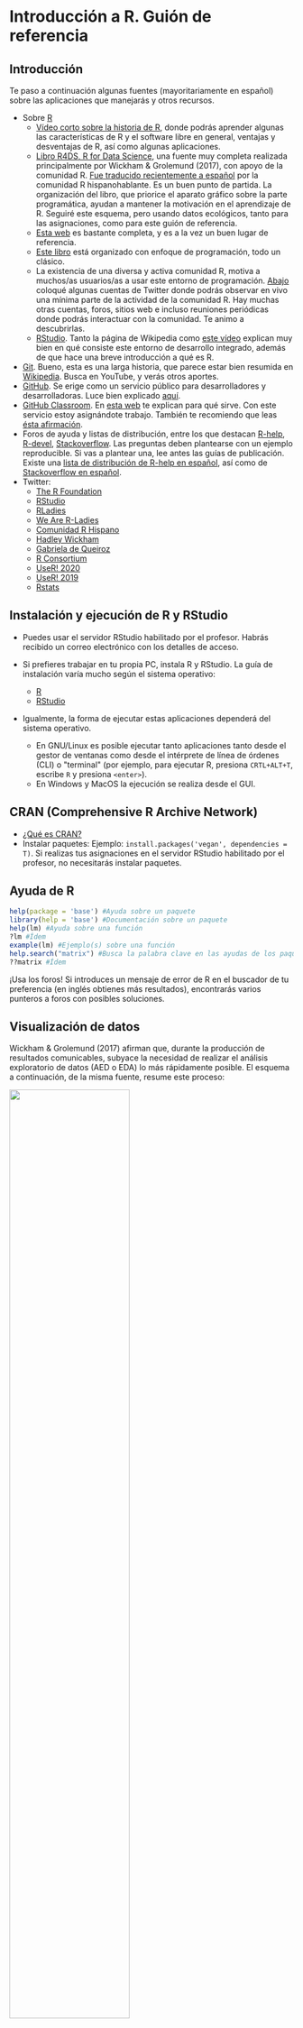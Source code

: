 
<!-- Este .md fue generado a partir del .Rmd homónimo. Edítese el .Rmd -->
Introducción a R. Guión de referencia
=====================================

Introducción
------------

Te paso a continuación algunas fuentes (mayoritariamente en español) sobre las aplicaciones que manejarás y otros recursos.

-   Sobre [R](https://www.r-project.org/)
    -   [Vídeo corto sobre la historia de R](https://es.coursera.org/lecture/intro-data-science-programacion-estadistica-r/historia-e-introduccion-a-r-alNk0), donde podrás aprender algunas las características de R y el software libre en general, ventajas y desventajas de R, así como algunas aplicaciones.
    -   [Libro R4DS, R for Data Science](https://r4ds.had.co.nz/), una fuente muy completa realizada principalmente por Wickham & Grolemund (2017), con apoyo de la comunidad R. [Fue traducido recientemente a español](https://es.r4ds.hadley.nz/) por la comunidad R hispanohablante. Es un buen punto de partida. La organización del libro, que priorice el aparato gráfico sobre la parte programática, ayudan a mantener la motivación en el aprendizaje de R. Seguiré este esquema, pero usando datos ecológicos, tanto para las asignaciones, como para este guión de referencia.
    -   [Esta web](https://oscarperpinan.github.io/R/) es bastante completa, y es a la vez un buen lugar de referencia.
    -   [Este libro](https://cran.r-project.org/doc/contrib/rdebuts_es.pdf) está organizado con enfoque de programación, todo un clásico.
    -   La existencia de una diversa y activa comunidad R, motiva a muchos/as usuarios/as a usar este entorno de programación. [Abajo](#twitter) coloqué algunas cuentas de Twitter donde podrás observar en vivo una mínima parte de la actividad de la comunidad R. Hay muchas otras cuentas, foros, sitios web e incluso reuniones periódicas donde podrás interactuar con la comunidad. Te animo a descubrirlas.
    -   [RStudio](https://www.rstudio.com/). Tanto la página de Wikipedia como [este vídeo](https://www.youtube.com/watch?v=5XeFFoTf2IY) explican muy bien en qué consiste este entorno de desarrollo integrado, además de que hace una breve introducción a qué es R.
-   [Git](https://git-scm.com/). Bueno, esta es una larga historia, que parece estar bien resumida en [Wikipedia](https://es.wikipedia.org/wiki/Git). Busca en YouTube, y verás otros aportes.
-   [GitHub](https://github.com/). Se erige como un servicio público para desarrolladores y desarrolladoras. Luce bien explicado [aquí](https://www.deustoformacion.com/blog/programacion-diseno-web/que-es-para-que-sirve-github).
-   [GitHub Classroom](https://github.com/education/classroom%5D). En [esta web](https://www.genbeta.com/desarrollo/classroom-for-github-ayudando-a-los-profesores-a-gestionar-los-ejercicios-de-sus-clases) te explican para qué sirve. Con este servicio estoy asignándote trabajo. También te recomiendo que leas [ésta afirmación](https://github.com/education/classroom#who-is-classroom-for).
-   Foros de ayuda y listas de distribución, entre los que destacan [R-help](https://stat.ethz.ch/mailman/listinfo/r-help), [R-devel](https://stat.ethz.ch/mailman/listinfo/r-devel), [Stackoverflow](https://stackoverflow.com/). Las preguntas deben plantearse con un ejemplo reproducible. Si vas a plantear una, lee antes las guías de publicación. Existe una [lista de distribución de R-help en español](https://stat.ethz.ch/mailman/listinfo/r-help-es), así como de [Stackoverflow en español](https://es.stackoverflow.com/).
-   <a name="twitter"></a>Twitter:
    -   [The R Foundation](https://twitter.com/_r_foundation)
    -   [RStudio](https://twitter.com/rstudio)
    -   [RLadies](https://twitter.com/RLadiesGlobal)
    -   [We Are R-Ladies](https://twitter.com/WeAreRLadies)
    -   [Comunidad R Hispano](https://twitter.com/r_hisp?lang=es)
    -   [Hadley Wickham](https://twitter.com/hadleywickham)
    -   [Gabriela de Queiroz](https://twitter.com/gdequeiroz)
    -   [R Consortium](https://twitter.com/rconsortium)
    -   [UseR! 2020](https://twitter.com/useR2020stl)
    -   [UseR! 2019](https://twitter.com/UseR2019_Conf)
    -   [Rstats](https://twitter.com/rstatstweet)

Instalación y ejecución de R y RStudio
--------------------------------------

-   Puedes usar el servidor RStudio habilitado por el profesor. Habrás recibido un correo electrónico con los detalles de acceso.

-   Si prefieres trabajar en tu propia PC, instala R y RStudio. La guía de instalación varía mucho según el sistema operativo:
    -   [R](https://cloud.r-project.org/)
    -   [RStudio](https://www.rstudio.com/products/rstudio/download/#download)
-   Igualmente, la forma de ejecutar estas aplicaciones dependerá del sistema operativo.
    -   En GNU/Linux es posible ejecutar tanto aplicaciones tanto desde el gestor de ventanas como desde el intérprete de línea de órdenes (CLI) o "terminal" (por ejemplo, para ejecutar R, presiona `CRTL+ALT+T`, escribe `R` y presiona `<enter>`).
    -   En Windows y MacOS la ejecución se realiza desde el GUI.

CRAN (Comprehensive R Archive Network)
--------------------------------------

-   [¿Qué es CRAN?](https://cran.r-project.org/doc/FAQ/R-FAQ.html#What-is-CRAN_003f)
-   Instalar paquetes: Ejemplo: `install.packages('vegan', dependencies = T)`. Si realizas tus asignaciones en el servidor RStudio habilitado por el profesor, no necesitarás instalar paquetes.

Ayuda de R
----------

``` r
help(package = 'base') #Ayuda sobre un paquete
library(help = 'base') #Documentación sobre un paquete
help(lm) #Ayuda sobre una función
?lm #Ídem
example(lm) #Ejemplo(s) sobre una función
help.search("matrix") #Busca la palabra clave en las ayudas de los paquetes
??matrix #Ídem
```

¡Usa los foros! Si introduces un mensaje de error de R en el buscador de tu preferencia (en inglés obtienes más resultados), encontrarás varios punteros a foros con posibles soluciones.

Visualización de datos
----------------------

Wickham & Grolemund (2017) afirman que, durante la producción de resultados comunicables, subyace la necesidad de realizar el análisis exploratorio de datos (AED o EDA) lo más rápidamente posible. El esquema a continuación, de la misma fuente, resume este proceso:

<img src="https://es.r4ds.hadley.nz/diagrams_w_text_as_path/es/data-science-explore.svg" width="65%" />

Las múltiples herramientas ofrecidas por los paquetes de la colección `tidyverse` te servirán para agilizar sustancialmente el EDA. Los paquetes `dplyr`, `tidyr` y otros, te ayudarán a importar, ordenar y transformar datos, mientras `ggplot2` te ayudará a crear gráficos estilizados eficientemente. Wickham & Grolemund (2017) aseguran que estas herramientas mantienen la motivación en el aprendizaje por sus flujos de trabajo lineales.

Usarás el conjunto de datos `doubs` de Verneaux (1973), y lo cargarás mediante el paquete `ade4`. Estos datos se utilizan también en Borcard, Gillet, & Legendre (2018).

``` r
library(ade4)
data(doubs)
```

Nota: Si usas tu propia PC, instálalo con `install.packages('ade4', dependencies = T)`

`doubs` es una lista de 4 tablas o *data.frame*, etiquetadas como `env`-matriz ambiental, `fish`-matriz de comunidad usando abundancia, `xy`-matriz de coordenadas de las muestras y `species`-nombres de las 27 especies encontradas. Las filas de los tres primeros *data.frame* corresponden a 30 sitios muestreados a lo largo del río franco-suizo Doubs.

Para llamar un objeto de una lista se usa el operador `$`. Así, `doubs$env`, llama a la matriz ambiental.

``` r
doubs$env
##     dfs alt   slo  flo pH har pho nit amm oxy bdo
## 1     3 934 6.176   84 79  45   1  20   0 122  27
## 2    22 932 3.434  100 80  40   2  20  10 103  19
## 3   102 914 3.638  180 83  52   5  22   5 105  35
## 4   185 854 3.497  253 80  72  10  21   0 110  13
## 5   215 849 3.178  264 81  84  38  52  20  80  62
## 6   324 846 3.497  286 79  60  20  15   0 102  53
## 7   268 841 4.205  400 81  88   7  15   0 111  22
## 8   491 792 3.258  130 81  94  20  41  12  70  81
## 9   705 752 2.565  480 80  90  30  82  12  72  52
## 10  990 617 4.605 1000 77  82   6  75   1 100  43
## 11 1234 483 3.738 1990 81  96  30 160   0 115  27
## 12 1324 477 2.833 2000 79  86   4  50   0 122  30
## 13 1436 450 3.091 2110 81  98   6  52   0 124  24
## 14 1522 434 2.565 2120 83  98  27 123   0 123  38
## 15 1645 415 1.792 2300 86  86  40 100   0 117  21
## 16 1859 375 3.045 1610 80  88  20 200   5 103  27
## 17 1985 348 1.792 2430 80  92  20 250  20 102  46
## 18 2110 332 2.197 2500 80  90  50 220  20 103  28
## 19 2246 310 1.792 2590 81  84  60 220  15 106  33
## 20 2477 286 2.197 2680 80  86  30 300  30 103  28
## 21 2812 262 2.398 2720 79  85  20 220  10  90  41
## 22 2940 254 2.708 2790 81  88  20 162   7  91  48
## 23 3043 246 2.565 2880 81  97 260 350 115  63 164
## 24 3147 241 1.386 2976 80  99 140 250  60  52 123
## 25 3278 231 1.792 3870 79 100 422 620 180  41 167
## 26 3579 214 1.792 3910 79  94 143 300  30  62  89
## 27 3732 206 2.565 3960 81  90  58 300  26  72  63
## 28 3947 195 1.386 4320 83 100  74 400  30  81  45
## 29 4220 183 1.946 6770 78 110  45 162  10  90  42
## 30 4530 172 1.099 6900 82 109  65 160  10  82  44
```

`doubs$env` contiene información ambiental con las siguientes variables: `dfs`-distancia desde cabecera (en km x 10), `alt`-altitud (en m), `slo`-pendiente (log(x+1), donde x es la pendiente en tantos por 1000), `flo`-caudal promedio mínimo (m<sup>3</sup>/s 100), `pH` ( x 10), `har`-dureza del agua (mg/l de calcio), `pho`-fostados (mg/l x 100), `nit`-nitratos, `amm`-amoníaco, `nit`-nitrógeno (mg/l x 100), `oxy`-oxígeno disuelto (mg/l x 100), `bdo`-demanda biológica de oxígeno (mg/l x 10)

La tabla `doubs$fish` contiene la abundancia de las especies (entre paréntesis, abreviatura usada como nombre de columna).

``` r
doubs$fish
##    Cogo Satr Phph Neba Thth Teso Chna Chto Lele Lece Baba Spbi Gogo Eslu
## 1     0    3    0    0    0    0    0    0    0    0    0    0    0    0
## 2     0    5    4    3    0    0    0    0    0    0    0    0    0    0
## 3     0    5    5    5    0    0    0    0    0    0    0    0    0    1
## 4     0    4    5    5    0    0    0    0    0    1    0    0    1    2
## 5     0    2    3    2    0    0    0    0    5    2    0    0    2    4
## 6     0    3    4    5    0    0    0    0    1    2    0    0    1    1
## 7     0    5    4    5    0    0    0    0    1    1    0    0    0    0
## 8     0    0    0    0    0    0    0    0    0    0    0    0    0    0
## 9     0    0    1    3    0    0    0    0    0    5    0    0    0    0
## 10    0    1    4    4    0    0    0    0    2    2    0    0    1    0
## 11    1    3    4    1    1    0    0    0    0    1    0    0    0    0
## 12    2    5    4    4    2    0    0    0    0    1    0    0    0    0
## 13    2    5    5    2    3    2    0    0    0    0    0    0    0    0
## 14    3    5    5    4    4    3    0    0    0    1    1    0    1    1
## 15    3    4    4    5    2    4    0    0    3    3    2    0    2    0
## 16    2    3    3    5    0    5    0    4    5    2    2    1    2    1
## 17    1    2    4    4    1    2    1    4    3    2    3    4    1    1
## 18    1    1    3    3    1    1    1    3    2    3    3    3    2    1
## 19    0    0    3    5    0    1    2    3    2    1    2    2    4    1
## 20    0    0    1    2    0    0    2    2    2    3    4    3    4    2
## 21    0    0    1    1    0    0    2    2    2    2    4    2    5    3
## 22    0    0    0    1    0    0    3    2    3    4    5    1    5    3
## 23    0    0    0    0    0    0    0    0    0    1    0    0    0    0
## 24    0    0    0    0    0    0    1    0    0    2    0    0    1    0
## 25    0    0    0    0    0    0    0    0    1    1    0    0    2    1
## 26    0    0    0    1    0    0    1    0    1    2    2    1    3    2
## 27    0    0    0    1    0    0    1    1    2    3    4    1    4    4
## 28    0    0    0    1    0    0    1    1    2    4    3    1    4    3
## 29    0    1    1    1    1    1    2    2    3    4    5    3    5    5
## 30    0    0    0    0    0    0    1    2    3    3    3    5    5    4
##    Pefl Rham Legi Scer Cyca Titi Abbr Icme Acce Ruru Blbj Alal Anan
## 1     0    0    0    0    0    0    0    0    0    0    0    0    0
## 2     0    0    0    0    0    0    0    0    0    0    0    0    0
## 3     0    0    0    0    0    0    0    0    0    0    0    0    0
## 4     2    0    0    0    0    1    0    0    0    0    0    0    0
## 5     4    0    0    2    0    3    0    0    0    5    0    0    0
## 6     1    0    0    0    0    2    0    0    0    1    0    0    0
## 7     0    0    0    0    0    0    0    0    0    0    0    0    0
## 8     0    0    0    0    0    0    0    0    0    0    0    0    0
## 9     0    0    0    0    0    1    0    0    0    4    0    0    0
## 10    0    0    0    0    0    0    0    0    0    0    0    0    0
## 11    0    0    0    0    0    0    0    0    0    0    0    0    0
## 12    0    0    0    0    0    0    0    0    0    0    0    0    0
## 13    0    0    0    0    0    0    0    0    0    0    0    0    0
## 14    0    0    0    0    0    0    0    0    0    0    0    0    0
## 15    0    0    0    0    0    1    0    0    0    0    0    0    0
## 16    1    0    1    0    1    1    0    0    0    1    0    0    0
## 17    2    1    1    0    1    1    0    0    0    2    0    2    1
## 18    3    2    1    0    1    1    0    0    1    2    0    2    1
## 19    1    2    1    1    1    2    1    0    1    5    1    3    1
## 20    2    3    2    2    1    4    1    0    2    5    2    5    2
## 21    3    3    2    2    2    4    3    1    3    5    3    5    2
## 22    4    3    3    2    3    4    4    2    4    5    4    5    2
## 23    0    0    0    0    0    0    0    0    0    1    0    2    0
## 24    0    0    1    0    0    0    0    0    2    2    1    5    0
## 25    0    0    0    1    0    0    0    0    1    1    0    3    0
## 26    1    2    2    1    1    3    2    1    4    4    2    5    2
## 27    1    3    3    1    2    5    3    2    5    5    4    5    3
## 28    2    4    4    2    4    4    3    3    5    5    5    5    4
## 29    4    5    5    2    3    3    4    4    5    5    4    5    4
## 30    5    5    3    5    5    5    5    5    5    5    5    5    5
```

La tabla `doubs$species` contiene los nombre de las 27 especies de peces.

``` r
doubs$species
##                     Scientific             French           English code
## 1                 Cottus gobio             chabot european bullhead Cogo
## 2           Salmo trutta fario       truite fario       brown trout Satr
## 3            Phoxinus phoxinus             vairon            minnow Phph
## 4       Nemacheilus barbatulus      loche franche       stone loach Neba
## 5          Thymallus thymallus              ombre          grayling Thth
## 6     Telestes soufia agassizi            blageon           blageon Teso
## 7           Chondrostoma nasus               hotu              nase Chna
## 8       Chondostroma toxostoma          toxostome         toxostoma Chto
## 9          Leuciscus leuciscus           vandoise       common dace Lele
## 10 Leuciscus cephalus cephalus           chevaine              chub Lece
## 11               Barbus barbus barbeau fluviatile            barbel Baba
## 12       Spirlinus bipunctatus            spirlin           spirlin Spbi
## 13                 Gobio gobio             goujon           gudgeon Gogo
## 14                 Esox lucius            brochet              pike Eslu
## 15           Perca fluviatilis  perche fluviatile             perch Pefl
## 16              Rhodeus amarus           bouviere        bitterling Rham
## 17            Lepomis gibbosus      perche-soleil       pumpkinseed Legi
## 18  Scardinius erythrophtalmus           rotengle              rudd Scer
## 19             Cyprinus carpio              carpe              carp Cyca
## 20                 Tinca tinca             tanche             tench Titi
## 21               Abramis brama              breme  freshwater bream Abbr
## 22             Ictalurus melas       poisson chat    black bullhead Icme
## 23              Acerina cernua           gremille             ruffe Acce
## 24             Rutilus rutilus             gardon             roach Ruru
## 25             Blicca bjoerkna   breme bordeliere      silver bream Blbj
## 26           Alburnus alburnus            ablette             bleak Alal
## 27           Anguilla anguilla           anguille               eel Anan
```

Las cuatro columnas <!-- doubs$species contains the names of the 27 fish species. The four columns correspond to: 1 = scientific name (Genus species), 2 = French common name, 3 = English common name, 4 = Four character code. -->

Las especies son: *Cottus gobio* (Cogo), *Salmo trutta fario* (Satr), *Phoxinus phoxinus* (Phph), *Nemacheilus barbatulus* (Neba), *Thymallus thymallus* (Thth), *Telestes soufia agassizi* (Teso), *Chondrostoma nasus* (Chna), *Chondostroma toxostoma* (Chto), *Leuciscus leuciscus* (Lele), *Leuciscus cephalus cephalus* (Lece), *Barbus barbus* (Baba), *Spirlinus bipunctatus* (Spbi), *Gobio gobio* (Gogo), *Esox lucius* (Eslu), *Perca fluviatilis* (Pefl), *Rhodeus amarus* (Rham), *Lepomis gibbosus* (Legi), *Scardinius erythrophtalmus* (Scer), *Cyprinus carpio* (Cyca), *Tinca tinca* (Titi), *Abramis brama* (Abbr), *Ictalurus melas* (Icme), *Acerina cernua* (Acce), *Rutilus rutilus* (Ruru), *Blicca bjoerkna* (Blbj), *Alburnus alburnus* (Alal), *Anguilla anguilla* (Anan).

<!-- ## Directorio de trabajo -->
<!-- * Para consultar tu directorio de trabajo en R: `getwd()`. -->
<!-- * Si usas el servidor RStudio habilitado por el profesor, la ruta por defecto será algo parecido a ésto: `'/home/<tunombredeusuario>'`. Esta ruta se denomina "carpeta personal". -->
<!-- * Puedes cambiar tu directorio de trabajo mediante `setwd('<rutademipreferencia>')`. -->
<!-- ## Objetos -->
<!-- ### Crear objetos -->
<!-- El operador de asignación ` <- ` te da la bienvenida, aunque también se puede escribir ` -> `. Transfórmalo en una flecha: hacia donde apunta es el valor que asume el nombre de objeto que se encuentra en el lado contrario. Lee `a <- 'Hola R'` como al objeto `a` es un vector cuyo valor es la cadena de caracteres `'Hola R'`. Creado el objeto, pedimos por ejemplo que se nos muestre su valor. En la consola se vería así: -->
<!-- ```{r} -->
<!-- a <- 'Hola R' -->
<!-- a -->
<!-- ``` -->
<!-- Al escribir `a` estamos llamando el objeto, y pedimos que se imprima su valor. Es equivalente a: -->
<!-- ```{r} -->
<!-- print(a) -->
<!-- ``` -->
<!-- Encontrarás largas discusiones y acalorados debates sobre si usar ` <- ` como asignador o `=`. Por limpieza de código, y para evitar confusión entre argumentos de funciones y declaraciones de objetos, recomiendo usar ` <- ` como asignador. -->
<!-- ### Tipos -->
<!-- ### Guardar -->
<!-- ## Scripts -->
<!-- * Crear. -->
<!-- * Guardar. -->
<!-- ## Tablas (`data.frame`, `tibble`) -->
<!-- * Crear. -->
<!-- * Importar. -->
<!-- * Operaciones básicas. -->
Situaciones comunes
-------------------

-   R es sensible a las mayúsculas. No es lo mismo `Mi_objeto` que `mi_objeto`.
-   *"En RStudio, ¿Qué atajo de teclas es que usan para poner el operador de asignación `<-`?"* Debería funcionarte `ALT+-`, pero recuerda, sólo lo podrás usar en RStudio.
-   *"¿Y el *pipe\* `%>%`?"\* `CTRL+SHIFT+M`.
-   Más atajos de teclado de RStudio: `ALT+SHIFT+K`.
-   *"Me quedé trancá' en la consola de R con un signo de `+`. ¿Qué hago pa' salir de eso?"* Suele resolverse presionando la tecla `Escape` (`Esc`). Lee [este texto](https://support.rstudio.com/hc/en-us/community/posts/200792676-stuck-on-).

Referencias
-----------

Borcard, D., Gillet, F., & Legendre, P. (2018). *Numerical ecology with r*. Springer.

Verneaux, J. (1973). *Cours d’eau de franche-comté (massif du jura): Recherches écologiques sur le réseau hydrographique du doubs: Essai de biotypologie* (PhD thesis). Institut des Sciences Naturelles.

Wickham, H., & Grolemund, G. (2017). *R for data science: Import, tidy, transform, visualize, and model data* (1st ed.). Retrieved from <http://r4ds.had.co.nz/>
